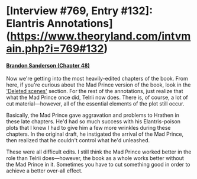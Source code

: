 # [Interview #769, Entry #132]: Elantris Annotations](https://www.theoryland.com/intvmain.php?i=769#132)

#### [Brandon Sanderson (Chapter 48)](http://www.brandonsanderson.com/annotation/62/Elantris-Chapter-48)

Now we're getting into the most heavily-edited chapters of the book. From here, if you're curious about the Mad Prince version of the book, look in the
['Deleted scenes'](http://www.brandonsanderson.com/library/46/Elantris-Deleted-Scenes-The-Mad-Prince)
section. For the rest of the annotations, just realize that what the Mad Prince once did, Telrii now does. There is, of course, a lot of cut material—however, all of the essential elements of the plot still occur.

Basically, the Mad Prince gave aggravation and problems to Hrathen in these late chapters. He'd had so much success with his Elantris-poison plots that I knew I had to give him a few more wrinkles during these chapters. In the original draft, he instigated the arrival of the Mad Prince, then realized that he couldn't control what he'd unleashed.

These were all difficult edits. I still think the Mad Prince worked better in the role than Telrii does—however, the book as a whole works better without the Mad Prince in it. Sometimes you have to cut something good in order to achieve a better over-all effect.

